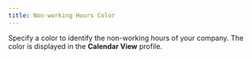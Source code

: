 ```yaml
---
title: Non-working Hours Color
---
```



Specify a color to identify the non-working hours of your company. The  color is displayed in the **Calendar View** profile.

